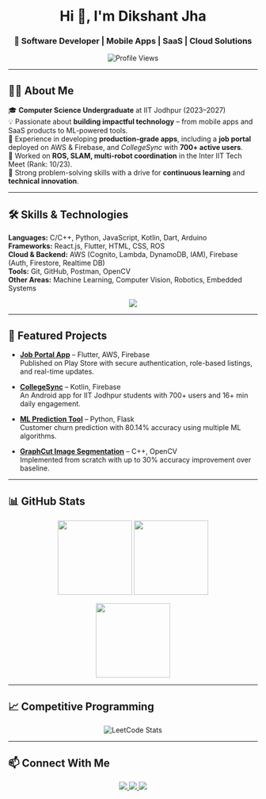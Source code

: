 <!-- Header -->
<h1 align="center">Hi 👋, I'm Dikshant Jha</h1>
<h3 align="center">🚀 Software Developer | Mobile Apps | SaaS | Cloud Solutions</h3>

<p align="center">
  <img src="https://komarev.com/ghpvc/?username=coderrdikshant&label=Profile%20Views&color=0e75b6&style=flat" alt="Profile Views" />
</p>

---

## 👨‍💻 About Me

🎓 **Computer Science Undergraduate** at IIT Jodhpur (2023–2027)  
💡 Passionate about **building impactful technology** – from mobile apps and SaaS products to ML-powered tools.  
📱 Experience in developing **production-grade apps**, including a **job portal** deployed on AWS & Firebase, and *CollegeSync* with **700+ active users**.  
🤖 Worked on **ROS, SLAM, multi-robot coordination** in the Inter IIT Tech Meet (Rank: 10/23).  
🎯 Strong problem-solving skills with a drive for **continuous learning** and **technical innovation**.

---

## 🛠️ Skills & Technologies

**Languages:** C/C++, Python, JavaScript, Kotlin, Dart, Arduino  
**Frameworks:** React.js, Flutter, HTML, CSS, ROS  
**Cloud & Backend:** AWS (Cognito, Lambda, DynamoDB, IAM), Firebase (Auth, Firestore, Realtime DB)  
**Tools:** Git, GitHub, Postman, OpenCV  
**Other Areas:** Machine Learning, Computer Vision, Robotics, Embedded Systems

<p align="center">
  <img src="https://skillicons.dev/icons?i=c,cpp,python,java,javascript,typescript,kotlin,dart,react,flutter,html,css,sass,bootstrap,aws,firebase,linux,figma,postman&perline=10" />
</p>

---

## 🚀 Featured Projects

- **[Job Portal App](https://play.google.com/store/apps/details?id=com.vibrantmind.myapp)** – Flutter, AWS, Firebase  
  Published on Play Store with secure authentication, role-based listings, and real-time updates.
  
- **[CollegeSync](https://github.com/tashir0605/Education_application_dvtt)** – Kotlin, Firebase  
  An Android app for IIT Jodhpur students with 700+ users and 16+ min daily engagement.

- **[ML Prediction Tool](https://github.com/coderrDikshant/customer_churn)** – Python, Flask  
  Customer churn prediction with 80.14% accuracy using multiple ML algorithms.

- **[GraphCut Image Segmentation](https://github.com/coderrDikshant/GraphCut-)** – C++, OpenCV  
  Implemented from scratch with up to 30% accuracy improvement over baseline.

---

## 📊 GitHub Stats

<p align="center">
  <img src="https://github-readme-stats.vercel.app/api/top-langs?username=coderrdikshant&show_icons=true&locale=en&layout=compact&theme=default" height="150"/>
  <img src="https://github-readme-stats.vercel.app/api?username=coderrdikshant&show_icons=true&locale=en&theme=default" height="150"/>
</p>

<p align="center">
  <img src="https://github-readme-streak-stats.herokuapp.com/?user=coderrdikshant&theme=default" height="150"/>
</p>

---

## 📈 Competitive Programming

<p align="center">
  <img src="https://leetcard.jacoblin.cool/mvdikshant?theme=light&font=Montserrat&ext=contest" alt="LeetCode Stats" />
</p>

---

## 📫 Connect With Me

<p align="center">
  <a href="https://linkedin.com/in/dikshant-jha" target="_blank">
    <img src="https://img.shields.io/badge/LinkedIn-%230A66C2.svg?&style=for-the-badge&logo=linkedin&logoColor=white"/>
  </a>
  <a href="https://leetcode.com/u/mvdikshant/" target="_blank">
    <img src="https://img.shields.io/badge/LeetCode-%23FFA116.svg?&style=for-the-badge&logo=leetcode&logoColor=white"/>
  </a>
  <a href="mailto:mvdikshant@gmail.com">
    <img src="https://img.shields.io/badge/Email-D14836.svg?&style=for-the-badge&logo=gmail&logoColor=white"/>
  </a>
</p>
